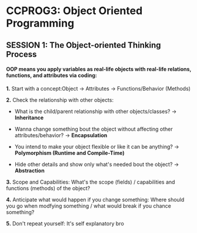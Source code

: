 # CCPROG3: Object Oriented Programming

## SESSION 1: The Object-oriented Thinking Process

#### OOP means you apply variables as real-life objects with real-life relations, functions, and attributes via coding: 


**1.** Start with a concept:Object -> Attributes -> Functions/Behavior (Methods) 


**2.** Check the relationship with other objects: 


- What is the child/parent relationship with other objects/classes? -> **Inheritance**


- Wanna change something bout the object without affecting other attributes/behavior? -> **Encapsulation**


- You intend to make your object flexible or like it can be anything? -> **Polymorphism (Runtime and Compile-Time)** 


- Hide other details and show only what's needed bout the object? -> **Abstraction**


**3.** Scope and Capabilities: What's the scope (fields) / capabilities and functions (methods) of the object? 


**4.** Anticipate what would happen if you change something: Where should you go when modfying something / what would break if you chance something? 


**5.** Don't repeat yourself: It's self explanatory bro 


